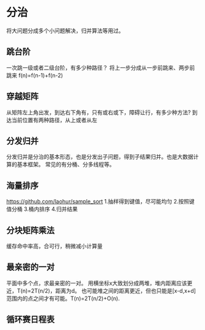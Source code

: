 # 分治
将大问题分成多个小问题解决，归并算法等用过。

## 跳台阶
一次跳一级或者二级台阶，有多少种路径？
将上一步分成从一步前跳来、两步前跳来
f(n)=f(n-1)+f(n-2)

## 穿越矩阵
从矩阵左上角出发，到达右下角有，只有或右或下，障碍让行，有多少种方法?
到达当前位置有两种路径，从上或者从左

## 分发归并
分发归并是分治的基本形态，也是分发出子问题，得到子结果归并。也是大数据计算的基本框架。
常见的有分桶、分多线程等。

## 海量排序
https://github.com/laohur/sample_sort
1.抽样得到键值，尽可能均匀
2.按照键值分桶
3.桶内排序
4.归并结果

## 分块矩阵乘法
缓存命中率高，合可行，稍微减小计算量

## 最亲密的一对
平面中多个点，求最亲密的一对。
用横坐标x大致划分成两堆，堆内距离应该更近，T(n)=2T(n/2)，距离为d。 也可能堆之间的距离更近，但也只能是[x-d,x+d]范围内的点之间才有可能。T(n)=2T(n/2)+O(n).

## 循环赛日程表



